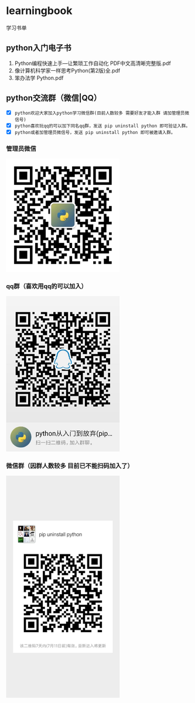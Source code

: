 # learningbook
学习书单
## python入门电子书
1. Python编程快速上手—让繁琐工作自动化 PDF中文高清晰完整版.pdf
2. 像计算机科学家一样思考Python(第2版)全.pdf
3. 笨办法学 Python.pdf

## python交流群（微信|QQ）
- [x] ```python欢迎大家加入python学习微信群(目前人数较多 需要好友才能入群 请加管理员微信号)```
- [x] ```python喜欢玩qq的可以加下同名qq群，发送 pip uninstall python 即可验证入群。```
- [x] ```python或者加管理员微信号，发送 pip uninstall python 即可被邀请入群。```

### 管理员微信
<img width = "310" src="/admin.jpg" alt="管理员微信号"/>

### qq群（喜欢用qq的可以加入）
<img width = "310" src="/qrcode_1562374550173.jpg" alt="python从入门到放弃 qq qun"/>

### 微信群（因群人数较多 目前已不能扫码加入了）
<img width = "310" src="/weixinqun.png" alt="python从入门到放弃 weinxin"/>
